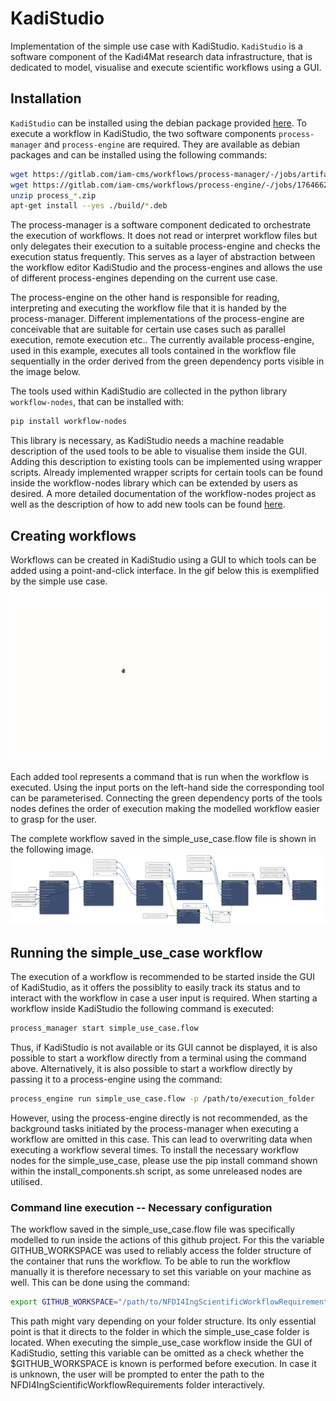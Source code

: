 # KadiStudio
Implementation of the simple use case with KadiStudio. `KadiStudio` is a software component of the
Kadi4Mat research data infrastructure, that is dedicated to model, visualise and execute scientific workflows using a GUI.

## Installation
`KadiStudio` can be installed using the debian package provided [here](https://bwsyncandshare.kit.edu/s/cJSZrE6fDTR6cLQ).
To execute a workflow in KadiStudio, the two software components `process-manager` and `process-engine` are
required. They are available as debian packages and can be installed using the following commands:

```sh
wget https://gitlab.com/iam-cms/workflows/process-manager/-/jobs/artifacts/master/download?job=pack_deb -O process_manager.zip
wget https://gitlab.com/iam-cms/workflows/process-engine/-/jobs/1764662488/artifacts/download -O process_engine.zip
unzip process_*.zip
apt-get install --yes ./build/*.deb
```

The process-manager is a software component dedicated to orchestrate the execution of workflows. It does not read or interpret
workflow files but only delegates their execution to a suitable process-engine and checks the execution status frequently. This
serves as a layer of abstraction between the workflow editor KadiStudio and the process-engines and allows the use of different
process-engines depending on the current use case.

The process-engine on the other hand is responsible for reading, interpreting and executing the workflow file that it is handed by
the process-manager. Different implementations of the process-engine are conceivable that are suitable for certain use cases such as
parallel execution, remote execution etc.. The currently available process-engine, used in this example, executes all tools contained
in the workflow file sequentially in the order derived from the green dependency ports visible in the image below.

The tools used within KadiStudio are collected in the python library `workflow-nodes`, that can be installed with:

```sh
pip install workflow-nodes
```
This library is necessary, as KadiStudio needs a machine readable description of the used tools to be able to visualise them inside
the GUI. Adding this description to existing tools can be implemented using wrapper scripts. Already implemented wrapper scripts for
certain tools can be found inside the workflow-nodes library which can be extended by users as desired. A more detailed documentation
of the workflow-nodes project as well as the description of how to add new tools can be found [here](https://pypi.org/project/workflow-nodes/).

## Creating workflows

Workflows can be created in KadiStudio using a GUI to which tools can be added using a point-and-click interface.
In the gif below this is exemplified by the simple use case.

![workflow creation](workflowCreation.gif)

Each added tool represents a command that is run when the workflow is executed. Using the input ports on the
left-hand side the corresponding tool can be parameterised. Connecting the green dependency ports of the tools
nodes defines the order of execution making the modelled workflow easier to grasp for the user.

The complete workflow saved in the simple_use_case.flow file is shown in the following image.
![workflow creation](WorkflowNFDI4Ing.png)

## Running the simple_use_case workflow

The execution of a workflow is recommended to be started inside the GUI of KadiStudio, as it offers the possiblity to easily
track its status and to interact with the workflow in case a user input is required. When starting a workflow inside KadiStudio the
following command is executed:

```sh
process_manager start simple_use_case.flow
```

Thus, if KadiStudio is not available or its GUI cannot be displayed, it is also possible to start a workflow directly from a terminal
using the command above. Alternatively, it is also possible to start a workflow directly by passing it to a process-engine using
the command:

```sh
process_engine run simple_use_case.flow -p /path/to/execution_folder
```

However, using the process-engine directly is not recommended, as the background tasks initiated by the process-manager when executing a
workflow are omitted in this case. This can lead to overwriting data when executing a workflow several times. To install the necessary
workflow nodes for the simple_use_case, please use the pip install command shown within the install_components.sh script, as some unreleased
nodes are utilised.

### Command line execution -- Necessary configuration

The workflow saved in the simple_use_case.flow file was specifically modelled to run inside the actions of this github project.
For this the variable GITHUB_WORKSPACE was used to reliably access the folder structure of the container that runs the workflow.
To be able to run the workflow manually it is therefore necessary to set this variable on your machine as well. This can
be done using the command:

```sh
export GITHUB_WORKSPACE="/path/to/NFDI4IngScientificWorkflowRequirements"
```

This path might vary depending on your folder structure. Its only essential point is that it directs to the folder in which
the simple_use_case folder is located. When executing the simple_use_case workflow inside the GUI of KadiStudio, setting this variable
can be omitted as a check whether the $GITHUB_WORKSPACE is known is performed before execution. In case it is unknown, the user will
be prompted to enter the path to the NFDI4IngScientificWorkflowRequirements folder interactively.
